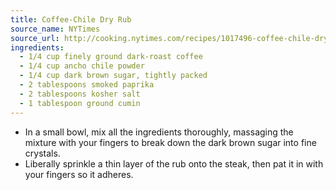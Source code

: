```yaml
---
title: Coffee-Chile Dry Rub
source_name: NYTimes
source_url: http://cooking.nytimes.com/recipes/1017496-coffee-chile-dry-rub?smid=tw-nytimes
ingredients:
  - 1/4 cup finely ground dark-roast coffee
  - 1/4 cup ancho chile powder
  - 1/4 cup dark brown sugar, tightly packed
  - 2 tablespoons smoked paprika
  - 2 tablespoons kosher salt
  - 1 tablespoon ground cumin
---
```


* In a small bowl, mix all the ingredients thoroughly, massaging the mixture with your fingers to break down the dark brown sugar into fine crystals.
* Liberally sprinkle a thin layer of the rub onto the steak, then pat it in with your fingers so it adheres.
